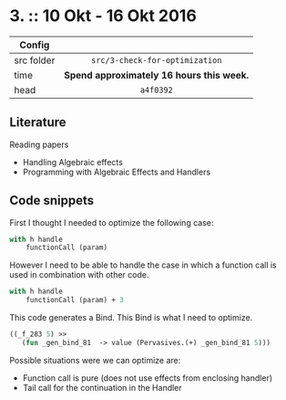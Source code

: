# 3. :: 10 Okt - 16 Okt 2016

| Config        |          |
| ------------- |:--------:|
| src folder    | `src/3-check-for-optimization` |
| time          | **Spend approximately 16 hours this week.**      |
| head          | `a4f0392`      |

## Literature
Reading papers
- Handling Algebraic effects
- Programming with Algebraic Effects and Handlers

## Code snippets
First I thought I needed to optimize the following case:
```ocaml
with h handle
    functionCall (param)
```

However I need to be able to handle the case in which a function call is used in combination with other code.
```ocaml
with h handle
    functionCall (param) + 3
```

This code generates a Bind. This Bind is what I need to optimize.
```ocaml
((_f_283 5) >>
   (fun _gen_bind_81  -> value (Pervasives.(+) _gen_bind_81 5)))
```

Possible situations were we can optimize are:
* Function call is pure (does not use effects from enclosing handler)
* Tail call for the continuation in the Handler
